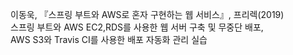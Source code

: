 이동욱, 『스프링 부트와 AWS로 혼자 구현하는 웹 서비스』, 프리렉(2019)\
스프링 부트와  AWS EC2,RDS를 사용한  웹 서버 구축 및 무중단 배포,\
AWS S3와 Travis CI를 사용한 배포 자동화 관리 실습
